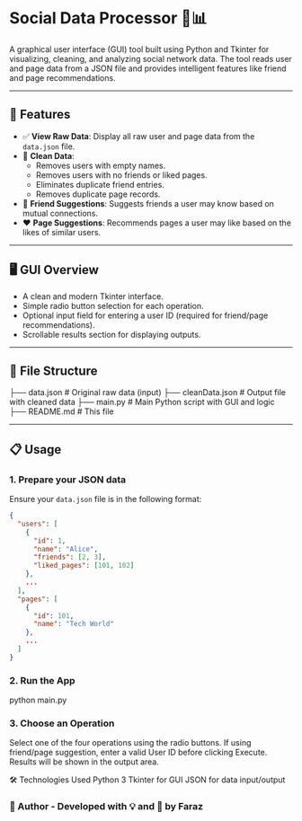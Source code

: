 # Social Data Processor 🧠📊

A graphical user interface (GUI) tool built using Python and Tkinter for visualizing, cleaning, and analyzing social network data. The tool reads user and page data from a JSON file and provides intelligent features like friend and page recommendations.

---

## 📌 Features

- ✅ **View Raw Data**: Display all raw user and page data from the `data.json` file.
- 🧹 **Clean Data**:
  - Removes users with empty names.
  - Removes users with no friends or liked pages.
  - Eliminates duplicate friend entries.
  - Removes duplicate page records.
- 👥 **Friend Suggestions**: Suggests friends a user may know based on mutual connections.
- ❤️ **Page Suggestions**: Recommends pages a user may like based on the likes of similar users.

---

## 🖥️ GUI Overview

- A clean and modern Tkinter interface.
- Simple radio button selection for each operation.
- Optional input field for entering a user ID (required for friend/page recommendations).
- Scrollable results section for displaying outputs.

---

## 📁 File Structure

├── data.json # Original raw data (input)
├── cleanData.json # Output file with cleaned data
├── main.py # Main Python script with GUI and logic
├── README.md # This file




---

## 📋 Usage

### 1. Prepare your JSON data
Ensure your `data.json` file is in the following format:

```json
{
  "users": [
    {
      "id": 1,
      "name": "Alice",
      "friends": [2, 3],
      "liked_pages": [101, 102]
    },
    ...
  ],
  "pages": [
    {
      "id": 101,
      "name": "Tech World"
    },
    ...
  ]
}
```
### 2. Run the App 
  python main.py
### 3. Choose an Operation
Select one of the four operations using the radio buttons.
If using friend/page suggestion, enter a valid User ID before clicking Execute.
Results will be shown in the output area.

🛠️ Technologies Used
Python 3
Tkinter for GUI
JSON for data input/output

### 🙌 Author - Developed with 💡 and 🐍 by Faraz

